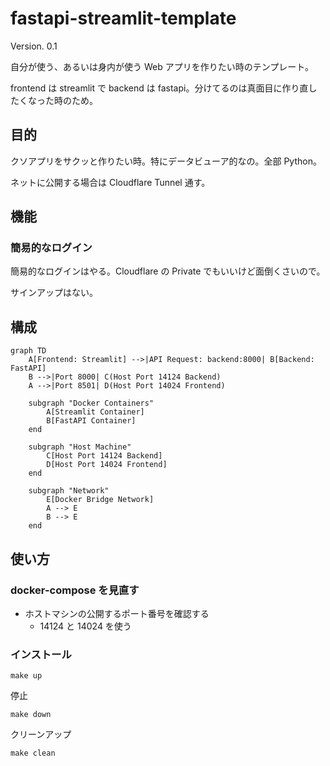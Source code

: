 # fastapi-streamlit-template

Version. 0.1

自分が使う、あるいは身内が使う Web アプリを作りたい時のテンプレート。

frontend は streamlit で backend は fastapi。分けてるのは真面目に作り直したくなった時のため。

## 目的

クソアプリをサクッと作りたい時。特にデータビューア的なの。全部 Python。

ネットに公開する場合は Cloudflare Tunnel 通す。

## 機能

### 簡易的なログイン

簡易的なログインはやる。Cloudflare の Private でもいいけど面倒くさいので。

サインアップはない。

## 構成

```mermaid
graph TD
    A[Frontend: Streamlit] -->|API Request: backend:8000| B[Backend: FastAPI]
    B -->|Port 8000| C(Host Port 14124 Backend)
    A -->|Port 8501| D(Host Port 14024 Frontend)

    subgraph "Docker Containers"
        A[Streamlit Container]
        B[FastAPI Container]
    end

    subgraph "Host Machine"
        C[Host Port 14124 Backend]
        D[Host Port 14024 Frontend]
    end

    subgraph "Network"
        E[Docker Bridge Network]
        A --> E
        B --> E
    end
```

## 使い方

### docker-compose を見直す

- ホストマシンの公開するポート番号を確認する
  - 14124 と 14024 を使う

### インストール

```
make up
```

停止

```
make down
```

クリーンアップ

```
make clean
```
